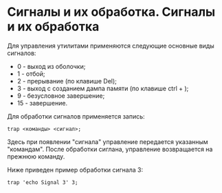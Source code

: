 Сигналы и их обработка.
Сигналы и их обработка
======================

Для управления утилитами применяются следующие основные виды сигналов:

* 0 - выход из оболочки;
* 1 - отбой;
* 2 - прерывание (по клавише Del);
* 3 - выход с созданием дампа памяти (по клавише ctrl + \);
* 9 - безусловное завершение;
* 15 - завершение.

Для обработки сигналов применяется запись:

    trap <команды> <сигнал>;

Здесь при появлении "сигнала" управление передается указанным "командам". После обработки сиглана, управление возвращается на прежнюю команду.

Ниже приведен пример обработки сигнала 3:

    trap 'echo Signal 3' 3;
